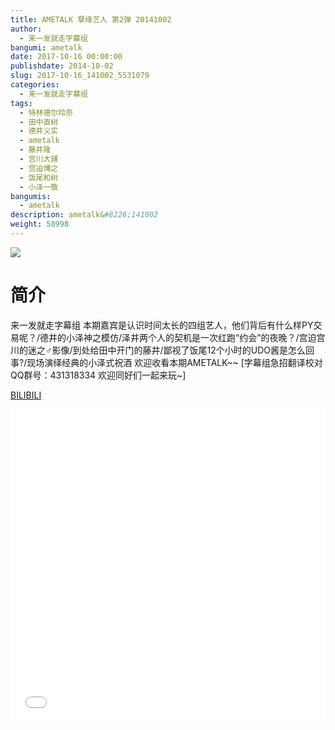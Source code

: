 ```yaml
---
title: AMETALK 孽缘艺人 第2弹 20141002
author: 
  - 来一发就走字幕组
bangumi: ametalk
date: 2017-10-16 00:00:00
publishdate: 2014-10-02
slug: 2017-10-16_141002_5531079
categories: 
  - 来一发就走字幕组
tags: 
  - 特林德尔玲奈
  - 田中直树
  - 德井义实
  - ametalk
  - 藤井隆
  - 宫川大辅
  - 宫迫博之
  - 饭尾和树
  - 小泽一敬
bangumis: 
  - ametalk
description: ametalk&#8226;141002
weight: 58998
---
```


![](https://i.imgur.com/pQj35r5.jpg)

# 简介  
来一发就走字幕组 本期嘉宾是认识时间太长的四组艺人，他们背后有什么样PY交易呢？/德井的小泽神之模仿/泽井两个人的契机是一次红跑“约会”的夜晚？/宫迫宫川的迷之♂影像/到处给田中开门的藤井/鄙视了饭尾12个小时的UDO酱是怎么回事?/现场演绎经典的小泽式祝酒  欢迎收看本期AMETALK~~ [字幕组急招翻译校对 QQ群号：431318334 欢迎同好们一起来玩~]

  [BILIBILI](https://www.bilibili.com/video/av5531079/)


<div class="vcontainer">  <iframe class='video' src="//www.bilibili.com/html/html5player.html?cid=8984906&aid=5531079" width="100%" height="500" frameborder="0" allowfullscreen="allowfullscreen"></iframe></div>
